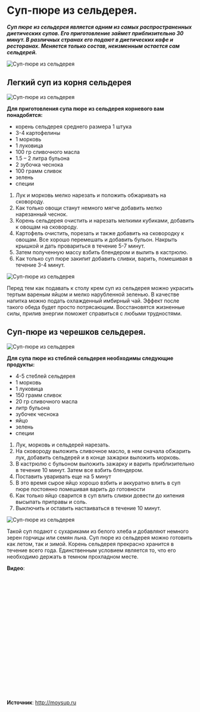 # Суп-пюре из сельдерея.

_**Суп пюре из сельдерея является одним из самых распространенных диетических супов. Его приготовление займет приблизительно 30 минут. В различных странах его подают в диетических кафе и ресторанах. Меняется только состав, неизменным остается сам сельдерей.**_

![Суп-пюре из сельдерея](/images/Kulinar/Soup/selderey_01.jpg 'Суп-пюре из сельдерея')

## Легкий суп из корня сельдерея

![Суп-пюре из сельдерея](/images/Kulinar/Soup/selderey_02.jpg 'Суп-пюре из сельдерея')

**Для приготовления супа пюре из сельдерея корневого вам понадобятся:**

- корень сельдерея среднего размера 1 штука
- 3-4 картофелины
- 1 морковь
- 1 луковица
- 100 гр сливочного масла
- 1.5 – 2 литра бульона
- 2 зубочка чеснока
- 100 грамм сливок
- зелень
- специи

1. Лук и морковь мелко нарезать и положить обжаривать на сковороду.
2. Как только овощи станут немного мягче добавить мелко нарезанный чеснок.
3. Корень сельдерея очистить и нарезать мелкими кубиками, добавить к овощам на сковороду.
4. Картофель очистить, порезать и также добавить на сковородку к овощам. Все хорошо перемешать и добавить бульон. Накрыть крышкой и дать провариться в течение 5-7 минут.
5. Затем полученную массу взбить блендером и вылить в кастрюлю.
6. Как только суп пюре закипит добавить сливки, варить, помешивая в течение 3-4 минут.

![Суп-пюре из сельдерея](/images/Kulinar/Soup/selderey_03.jpg 'Суп-пюре из сельдерея')

Перед тем как подавать к столу крем суп из сельдерея можно украсить тертым вареным яйцом и мелко нарубленной зеленью. В качестве напитка можно подать охлажденный имбирный чай. Эффект после такого обеда будет просто потрясающим. Восстановятся жизненные силы, прилив энергии поможет справиться с любыми трудностями.

## Суп-пюре из черешков сельдерея.

![Суп-пюре из сельдерея](/images/Kulinar/Soup/selderey_04.jpg 'Суп-пюре из сельдерея')

**Для супа пюре из стеблей сельдерея необходимы следующие продукты:**

- 4-5 стеблей сельдерея
- 1 морковь
- 1 луковица
- 150 грамм сливок
- 20 гр сливочного масла
- литр бульона
- зубочек чеснока
- яйцо
- зелень
- специи

1. Лук, морковь и сельдерей нарезать.
2. На сковороду выложить сливочное масло, в нем сначала обжарить лук, добавить сельдерей и в конце зажарки выложить морковь.
3. В кастрюлю с бульоном выложить зажарку и варить приблизительно в течение 10 минут. Затем все взбить блендером.
4. Поставить уваривать еще на 5 минут
5. В это время сырое яйцо хорошо взбить и аккуратно влить в суп пюре постоянно помешивая варить до готовности
6. Как только яйцо сварится в суп влить сливки довести до кипения высыпать приправы и соль.
7. Выключить и оставить настаиваться в течение 10 минут.

![Суп-пюре из сельдерея](/images/Kulinar/Soup/selderey_05.jpg 'Суп-пюре из сельдерея')

Такой суп подают с сухариками из белого хлеба и добавляют немного зерен горчицы или семян льна. Суп пюре из сельдерея можно готовить как летом, так и зимой. Корень сельдерея прекрасно хранится в течение всего года. Единственным условием является то, что его необходимо держать в темном прохладном месте.

**Видео**:

<div class="youtube" id="YazpKOeIOk8" style="width: 560px; height: 315px;"></div>

**Источник**: http://moysup.ru
